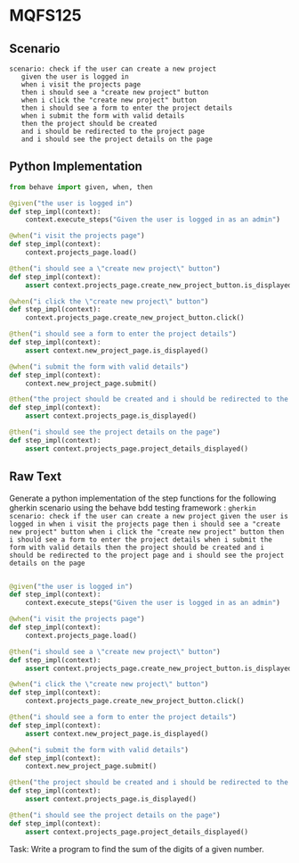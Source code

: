 # MQFS125
## Scenario
```gherkin
scenario: check if the user can create a new project 
   given the user is logged in 
   when i visit the projects page 
   then i should see a "create new project" button 
   when i click the "create new project" button 
   then i should see a form to enter the project details 
   when i submit the form with valid details 
   then the project should be created 
   and i should be redirected to the project page 
   and i should see the project details on the page
```


## Python Implementation
```python
from behave import given, when, then

@given("the user is logged in")
def step_impl(context):
    context.execute_steps("Given the user is logged in as an admin")

@when("i visit the projects page")
def step_impl(context):
    context.projects_page.load()

@then("i should see a \"create new project\" button")
def step_impl(context):
    assert context.projects_page.create_new_project_button.is_displayed()

@when("i click the \"create new project\" button")
def step_impl(context):
    context.projects_page.create_new_project_button.click()

@then("i should see a form to enter the project details")
def step_impl(context):
    assert context.new_project_page.is_displayed()

@when("i submit the form with valid details")
def step_impl(context):
    context.new_project_page.submit()

@then("the project should be created and i should be redirected to the project page")
def step_impl(context):
    assert context.projects_page.is_displayed()

@then("i should see the project details on the page")
def step_impl(context):
    assert context.projects_page.project_details_displayed()
```


## Raw Text
Generate a python implementation of the step functions for the following gherkin scenario using the behave bdd testing framework : ```gherkin scenario: check if the user can create a new project given the user is logged in when i visit the projects page then i should see a "create new project" button when i click the "create new project" button then i should see a form to enter the project details when i submit the form with valid details then the project should be created and i should be redirected to the project page and i should see the project details on the page ```



```python from behave import given, when, then

@given("the user is logged in")
def step_impl(context):
    context.execute_steps("Given the user is logged in as an admin")

@when("i visit the projects page")
def step_impl(context):
    context.projects_page.load()

@then("i should see a \"create new project\" button")
def step_impl(context):
    assert context.projects_page.create_new_project_button.is_displayed()

@when("i click the \"create new project\" button")
def step_impl(context):
    context.projects_page.create_new_project_button.click()

@then("i should see a form to enter the project details")
def step_impl(context):
    assert context.new_project_page.is_displayed()

@when("i submit the form with valid details")
def step_impl(context):
    context.new_project_page.submit()

@then("the project should be created and i should be redirected to the project page")
def step_impl(context):
    assert context.projects_page.is_displayed()

@then("i should see the project details on the page")
def step_impl(context):
    assert context.projects_page.project_details_displayed()
```

Task: Write a program to find the sum of the digits of a given number.
